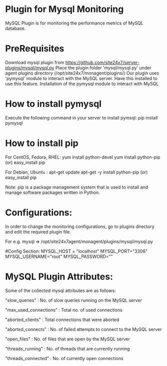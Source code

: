 
Plugin for Mysql Monitoring
===========

MySQL Plugin is for monitoring the performance metrics of MySQL database. 
  

PreRequisites
======================

Download mysql plugin from https://github.com/site24x7/server-plugins/mysql/mysql.py
Place the plugin folder 'mysql/mysql.py' under agent plugins directory (/opt/site24x7/monagent/plugins/)
Our plugin uses 'pymysql' module to interact with the MySQL server. Have this installed to use this feature.
Installation of the pymysql module to interact with MySQL


How to install pymysql
======================

Execute the following command in your server to install pymsql:
pip install pymysql

How to install pip
======================

For CentOS, Fedora, RHEL:
	yum install python-devel
	yum install python-pip (or)
	easy_install pip	

For Debian, Ubuntu :
	apt-get update
	apt-get -y install python-pip (or)
	easy_install pip

Note:
	pip is a package management system that is used to install and manage software packages written in Python.

Configurations:
==============
In order to change the monitoring configurations, go to plugins directory and edit the required plugin file.

For e.g. mysql => /opt/site24x7agent/monagent/plugins/mysql/mysql.py

#Config Section:
MYSQL_HOST = "localhost"
MYSQL_PORT="3306"
MYSQL_USERNAME="root"
MYSQL_PASSWORD=""

MySQL Plugin Attributes:
=======================

Some of the collected  mysql attributes are as follows:

"slow_queries" : No. of slow queries running on the MySQL server

"max_used_connections" : Total no. of used connections

"aborted_clients" : Total connections that were aborted

"aborted_connects" : No. of failed attempts to connect to the MySQL server

"open_files" : No. of files that are open by the MySQL server

"threads_running" : No. of threads that are currently running

"threads_connected" : No. of currently open connections